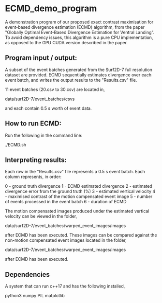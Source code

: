 # ECMD_demo_program
A demonstration program of our proposed exact contrast maximisation for event-based divergence estimation (ECMD) algorithm, from the paper "Globally Optimal Event-Based Divergence Estimation for Ventral Landing".  To avoid dependency issues, this algorithm is a pure CPU implementation, as opposed to the GPU CUDA version described in the paper.

## Program input / output:

A subset of the event batches generated from the Surf2D-7 full resolution dataset are provided.  ECMD sequentially estimates divergence over each event batch, and writes the output results to the "Results.csv" file.  

11 event batches (20.csv to 30.csv) are located in,

  data/surf2D-7/event_batches/csvs

and each contain 0.5 s worth of event data.  

## How to run ECMD:

Run the following in the command line:

  ./ECMD.sh

## Interpreting results:

Each row in the "Results.csv" file represents a 0.5 s event batch.  Each column represents, in order:

0 - ground truth divergence
1 - ECMD estimated divergence
2 - estimated divergence error from the ground truth (%)
3 - estimated vertical velocity
4 - maximised contrast of the motion compensated event image
5 - number of events processed in the event batch
6 - duration of ECMD

The motion compensated images produced under the estimated vertical velocity can be viewed in the folder,

  data/surf2D-7/event_batches/warped_event_images/images

after ECMD has been executed.  These images can be compared against the non-motion compensated event images located in the folder,

  data/surf2D-7/event_batches/warped_event_images/images

after ECMD has been executed.

## Dependencies

A system that can run c++17 and has the following installed,

  python3
  numpy
  PIL
  matplotlib
